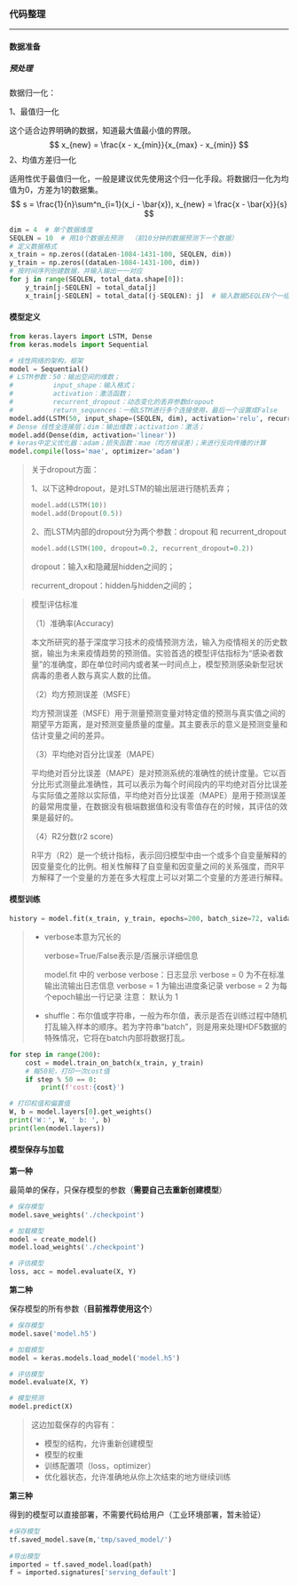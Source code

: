 ### 代码整理

---

#### 数据准备

##### 预处理

数据归一化：

1、最值归一化

这个适合边界明确的数据，知道最大值最小值的界限。
$$
x_{new} = \frac{x - x_{min}}{x_{max} - x_{min}}
$$
2、均值方差归一化

适用性优于最值归一化，一般是建议优先使用这个归一化手段。将数据归一化为均值为0，方差为1的数据集。
$$
s = \frac{1}{n}\sum^n_{i=1}(x_i - \bar{x}), x_{new} = \frac{x - \bar{x}}{s}
$$


```python
dim = 4  # 单个数据维度
SEQLEN = 10  # 用10个数据去预测  （前10分钟的数据预测下一个数据）
# 定义数据格式
x_train = np.zeros((dataLen-1084-1431-100, SEQLEN, dim))
y_train = np.zeros((dataLen-1084-1431-100, dim))
# 按时间序列创建数据，并输入输出一一对应
for j in range(SEQLEN, total_data.shape[0]):
    y_train[j-SEQLEN] = total_data[j]
    x_train[j-SEQLEN] = total_data[(j-SEQLEN): j]  # 输入数据SEQLEN个一组

```



#### 模型定义

```python
from keras.layers import LSTM, Dense
from keras.models import Sequential

# 线性网络的架构，框架
model = Sequential()
# LSTM参数：50：输出空间的维数；
# 		   input_shape：输入格式；
#		   activation：激活函数；
# 		   recurrent_dropout：动态变化的丢弃参数dropout
#          return_sequences：一般LSTM进行多个连接使用，最后一个设置成False
model.add(LSTM(50, input_shape=(SEQLEN, dim), activation='relu', recurrent_dropout=0.01))
# Dense 线性全连接层；dim：输出维数；activation：激活；
model.add(Dense(dim, activation='linear'))
# keras中定义优化器：adam；损失函数：mae（均方根误差）；来进行反向传播的计算
model.compile(loss='mae', optimizer='adam')
```

> 关于dropout方面：
>
> 1、以下这种dropout，是对LSTM的输出层进行随机丢弃；
>
> ```python
> model.add(LSTM(10))
> model.add(Dropout(0.5))
> ```
>
> 2、而LSTM内部的dropout分为两个参数：dropout 和 recurrent_dropout
>
> ```python
> model.add(LSTM(100, dropout=0.2, recurrent_dropout=0.2))
> ```
>
> dropout：输入x和隐藏层hidden之间的；
>
> recurrent_dropout：hidden与hidden之间的；

> 模型评估标准
>
> （1）准确率(Accuracy)
>
> 本文所研究的基于深度学习技术的疫情预测方法，输入为疫情相关的历史数据，输出为未来疫情趋势的预测值。实验首选的模型评估指标为“感染者数量”的准确度，即在单位时间内或者某一时间点上，模型预测感染新型冠状病毒的患者人数与真实人数的比值。
>
> （2）均方预测误差（MSFE）
>
> 均方预测误差（MSFE）用于测量预测变量对特定值的预测与真实值之间的期望平方距离，是对预测变量质量的度量。其主要表示的意义是预测变量和估计变量之间的差异。
>
> （3）平均绝对百分比误差（MAPE）
>
> 平均绝对百分比误差（MAPE）是对预测系统的准确性的统计度量。它以百分比形式测量此准确性，其可以表示为每个时间段内的平均绝对百分比误差与实际值之差除以实际值，平均绝对百分比误差（MAPE）是用于预测误差的最常用度量，在数据没有极端数据值和没有零值存在的时候，其评估的效果是最好的。
>
> （4）R2分数(r2 score)
>
> R平方（R2）是一个统计指标，表示回归模型中由一个或多个自变量解释的因变量变化的比例。相关性解释了自变量和因变量之间的关系强度，而R平方解释了一个变量的方差在多大程度上可以对第二个变量的方差进行解释。



#### 模型训练

```python
history = model.fit(x_train, y_train, epochs=200, batch_size=72, validation_data=(x_test, y_test), verbose=2, shuffle=False)
```

> - verbose本意为冗长的
>
>   verbose=True/False表示是/否展示详细信息
>
>   model.fit 中的 verbose
>   verbose：日志显示
>   verbose = 0 为不在标准输出流输出日志信息
>   verbose = 1 为输出进度条记录
>   verbose = 2 为每个epoch输出一行记录
>   注意： 默认为 1
>
> - shuffle：布尔值或字符串，一般为布尔值，表示是否在训练过程中随机打乱输入样本的顺序。若为字符串“batch”，则是用来处理HDF5数据的特殊情况，它将在batch内部将数据打乱。

```python
for step in range(200):
    cost = model.train_on_batch(x_train, y_train)
    # 每50轮，打印一次cost值
    if step % 50 == 0:
        print(f'cost:{cost}')

# 打印权值和偏置值
W, b = model.layers[0].get_weights()
print('W：', W, ' b: ', b)
print(len(model.layers))
```





#### 模型保存与加载

**第一种**

最简单的保存，只保存模型的参数（**需要自己去重新创建模型**）

```python
# 保存模型
model.save_weights('./checkpoint')

# 加载模型
model = create_model()
model.load_weights('./checkpoint')

# 评估模型
loss, acc = model.evaluate(X, Y)
```



**第二种**

保存模型的所有参数（**目前推荐使用这个**）

```python
# 保存模型
model.save('model.h5')

# 加载模型
model = keras.models.load_model('model.h5')

# 评估模型
model.evaluate(X, Y)

# 模型预测
model.predict(X)
```

> 这边加载保存的内容有：
>
> - 模型的结构，允许重新创建模型
> - 模型的权重
> - 训练配置项（loss，optimizer）
> - 优化器状态，允许准确地从你上次结束的地方继续训练



**第三种**

得到的模型可以直接部署，不需要代码给用户（工业环境部署，暂未验证）

```python
#保存模型
tf.saved_model.save(m,'tmp/saved_model/')
 
#导出模型
imported = tf.saved_model.load(path)
f = imported.signatures['serving_default']
```





